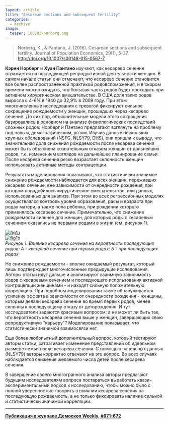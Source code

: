 ```yaml
---
layout: article
title: "Cesarean sections and subsequent fertility"
categories: 
  - archive
image:
  teaser: 160202-norberg.png
---
```


> Norberg, K., & Pantano, J. (2016). Cesarean sections and subsequent fertility. Journal of Population Economics, 29(1), 5-37. http://doi.org/10.1007/s00148-015-0567-7

**Кэрин Норберг** и **Хуан Пантано** изучают, как кесарево сечение отражается на последующей репродуктивной деятельности женщин. В самом начале статьи они отмечают, что кесарево сечение становится все более распространенной практикой родовспоможения, и в скором времени можно ожидать, что большая часть родов будет проходить при активном хирургическом вмешательстве. В США доля таких родов выросла с 4-6% в 1940 до 32,9% в 2009 году. При этом многочисленные исследования с тревогой фиксируют сильное сокращение рождаемости у женщин, прошедших через кесарево сечение. До сих пор, объяснительные модели этого сокращения базировались в основном на анализе физиологических последствий сложных родов. Норберг и Пантано предлагают взглянуть на проблему под новым, демографическим, углом. Изучив данные нескольких крупных обследований (NSFG, NLSY79, DHS), они пришли к выводу, что значительная доля снижения рождаемости после кесарева сечения может быть объяснена сознательным отказом женщин от дальнейших родов, т.е. изменением взглядов на дальнейшее планирование семьи. После кесарева сечения резко возрастает склонность женщин использовать активные методы контрацепции.

Результаты моделирования показывают, что статистически значимое снижение рождаемости наблюдается для всех женщин, переживших кесарево сечение, вне зависимости от очередности рождения, при котором понадобилось хирургическое вмешательство, или данных, использованных для анализа. При этом во всех регрессионных моделях осуществлялся контроль уровня образования, расы и возраста при родах матери, а также пола ребенка, при рождении которого применялось кесарево сечение. Примечательно, что снижение рождаемости сильнее для женщин, для которых роды с кесаревым сечением оказались не первыми родами в жизни (см. рисунок 1).

[![fig1a][f1a]][f1a]  
[![fig1b][f1b]][f1b]  
*Рисунок 1. Влияние кесарева сечения на вероятность последующих родов: А - кесарево сечение при первых родах; Б - при последующих родах*

Но снижение рождаемости - вполне ожидаемый результат, который лишь подтверждает многочисленные предыдущие исследования. Авторы статьи идут дальше и анализируют взаимную зависимость родов с кесаревым сечением и последующего использования активной контрацепции женщинами - и находят сильную положительную корреляцию. При подобном моделировании также обнаруживается усиление эффекта в зависимости от очередности рождения - женщины, которым делали кесарево сечение во время первых родов, менее склонны к последующему отказу от деторождения. И тут исследователи задаются красивым вопросом: а не может ли быть так, что вероятность кесарева сечения выше у женщин, завершающих свою репродуктивную "карьеру"? Моделирование показывает, что статистически значимой взаимосвязи нет.

Еще более любопытный дополнительный вопрос, который тестируют авторы статьи, затрагивает изменение представлений об идеальном размере семьи после кесарева сечения. С помощью панельных данных (NLSY79) авторы корректно отвечают на это вопрос. Во всех случаях наблюдается снижение желаемого числа детей после кесарева сечения.

В завершение своего многогранного анализа авторы предлагают будущим исследователям вопроса постараться выработать квази-экспериментальный подход к исследованию, чтобы можно было с полной уверенностью говорить в влиянии кесарева сечения на последующую рождаемость, а не только фиксировать наличие сильной и статистически значимой корреляции.


[f1a]: /dem-digest/images/2016/671-fig-01a.png
[f1b]: /dem-digest/images/2016/671-fig-01b.png


***
**[Публикация в жунрале Демоскоп Weekly, #671-672](http://demoscope.ru/weekly/2016/0671/digest01.php)**